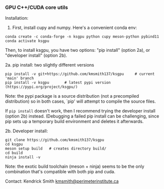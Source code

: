 ### GPU C++/CUDA core utils

Installation:

1. First, install cupy and numpy. Here's a convenient conda env:
```
conda create -c conda-forge -n ksgpu python cupy meson-python pybind11
conda activate ksgpu
```
Then, to install ksgpu, you have two options: "pip install" (option 2a),
or "developer install" (option 2b).

2a. pip install: two slightly different versions
```
pip install -v git+https://github.com/kmsmith137/ksgpu     # current 'main' branch
pip install -v ksgpu       # latest pypi version (https://pypi.org/project/ksgpu/)
```
Note: the pypi package is a source distribution (not a precompiled distribution) so in both
cases, `pip' will attempt to compile the source files.

If `pip install` doesn't work, then I recommend trying the developer install (option 2b) instead.
(Debugging a failed pip install can be challenging, since pip sets up a temporary build
environment and deletes it afterwards.

2b. Developer install:
```
git clone https://github.com/kmsmith137/ksgpu
cd ksgpu
meson setup build   # creates directory build/
cd build
ninja install -v
```
Note: the exotic build toolchain (meson + ninja) seems to be the only combination that's
compatible with both pip and cuda.

Contact: Kendrick Smith <kmsmith@perimeterinstitute.ca>
